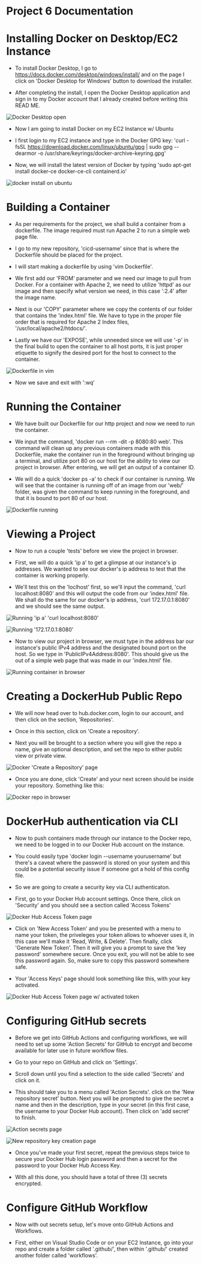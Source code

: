 # Project 6 Documentation

# Installing Docker on Desktop/EC2 Instance

- To install Docker Desktop, I go to https://docs.docker.com/desktop/windows/install/ and on the page I click on 'Docker Desktop for Windows' button to download the installer.

- After completing the install, I open the Docker Desktop application and sign in to my Docker account that I already created before writing this READ ME.

![Docker Desktop open](dockerdesktop.png)

- Now I am going to install Docker on my EC2 Instance w/ Ubuntu

- I first login to my EC2 instance and type in the Docker GPG key: 'curl -fsSL https://download.docker.com/linux/ubuntu/gpg | sudo gpg --dearmor -o /usr/share/keyrings/docker-archive-keyring.gpg'

- Now, we will install the latest version of Docker by typing 'sudo apt-get install docker-ce docker-ce-cli containerd.io'

![docker install on ubuntu](project6-1.png)

# Building a Container

- As per requirements for the project, we shall build a container from a dockerfile. The image required must run Apache 2 to run a simple web page file. 

- I go to my new repository, 'cicd-username' since that is where the Dockerfile should be placed for the project.

- I will start making a dockerfile by using 'vim Dockerfile'.

- We first add our 'FROM' parameter and we need our image to pull from Docker. For a container with Apache 2, we need to utilize 'httpd' as our image and then specify what version we need, in this case ':2.4' after the image name.

- Next is our 'COPY' parameter where we copy the contents of our folder that contains the 'index.html' file. We have to type in the proper file order that is required for Apache 2 Index files, '/usr/local/apache2/htdocs/'.

- Lastly we have our 'EXPOSE', while unneeded since we will use '-p' in the final build to open the container to all host ports, it is just proper etiquette to signify the desired port for the host to connect to the container.

![Dockerfile in vim](project6-9.png)

- Now we save and exit with ':wq'

# Running the Container
- We have built our Dockerfile for our http project and now we need to run the container.

- We input the command, 'docker run --rm -dit -p 8080:80 web'. This command will clean up any previous containers made with this Dockerfile, make the container run in the foreground without bringing up a terminal, and utilize port 80 on our host for the ability to view our project in browser. After entering, we will get an output of a container ID.

- We will do a quick 'docker ps -a' to check if our container is running. We will see that the container is running off of an image from our 'web/' folder, was given the command to keep running in the foreground, and that it is bound to port 80 of our host. 

![Dockerfile running](project6-10.png)

# Viewing a Project

- Now to run a couple 'tests' before we view the project in browser.

- First, we will do a quick 'ip a' to get a glimpse at our instance's ip addresses. We wanted to see our docker's ip address to test that the container is working properly.

- We'll test this on the 'loclhost' first, so we'll input the command, 'curl localhost:8080' and this will output the code from our 'index.html' file. We shall do the same for our docker's ip address, 'curl 172.17.0.1:8080' and we should see the same output.

![Running 'ip a' 'curl localhost:8080'](project6-11-1.png)

![Running '172.17.0.1:8080'](project6-11-2.png)

- Now to view our project in browser, we must type in the address bar our instance's public IPv4 address and the designated bound port on the host. So we type in 'PublicIPv4Address:8080'. This should give us the out of a simple web page that was made in our 'index.html' file.

![Running container in browser](project6-7.png)

# Creating a DockerHub Public Repo

- We will now head over to hub.docker.com, login to our account, and then click on the section, 'Repositories'.

- Once in this section, click on 'Create a repository'.

- Next you will be brought to a section where you will give the repo a name, give an optional description, and set the repo to either public view or private view.

![Docker 'Create a Repository' page](project6-12.png)

- Once you are done, click 'Create' and your next screen should be inside your repository. Something like this:

![Docker repo in browser](project6-13.png)

# DockerHub authentication via CLI

- Now to push containers made through our instance to the Docker repo, we need to be logged in to our Docker Hub account on the instance.

- You could easily type 'docker login --username yourusername' but there's a caveat where the password is stored on your system and this could be a potential security issue if someone got a hold of this config file.

- So we are going to create a security key via CLI authenticaton.

- First, go to your Docker Hub account settings. Once there, click on 'Security' and you should see a section called 'Access Tokens'

![Docker Hub Access Token page](project6-14.png)

- Click on 'New Access Token' and you be presented with a menu to name your token, the priveleges your token allows to whoever uses it, in this case we'll make it 'Read, Write, & Delete'. Then finally, click 'Generate New Token'. Then it will give you a prompt to save the 'key password' somewhere secure. Once you exit, you will not be able to see this password again. So, make sure to copy this password somewhere safe.

- Your 'Access Keys' page should look something like this, with your key activated.

![Docker Hub Access Token page w/ activated token](project6-15.png)

# Configuring GitHub secrets

- Before we get into GitHub Actions and configuring workflows, we will need to set up some 'Action Secrets' for GitHub to encrypt and become available for later use in future workflow files.

- Go to your repo on GitHub and click on 'Settings'.

- Scroll down until you find a selection to the side called 'Secrets' and click on it.

- This should take you to a menu called 'Action Secrets'. click on the 'New repository secret' button. Next you will be prompted to give the secret a name and then in the description, type in your secret (in this first case, the username to your Docker Hub account). Then click on 'add secret' to finish.

![Action secrets page](project6-16.png)

![New repository key creation page](project6-17.png)

- Once you've made your first secret, repeat the previous steps twice to secure your Docker Hub login password and then a secret for the password to your Docker Hub Access Key.

- With all this done, you should have a total of three (3) secrets encrypted.

# Configure GitHub Workflow

- Now with out secrets setup, let's move onto GitHub Actions and Workflows.

- First, either on Visual Studio Code or on your EC2 Instance, go into your repo and create a folder called '.github/', then within '.github/' created another folder called 'workflows'.

